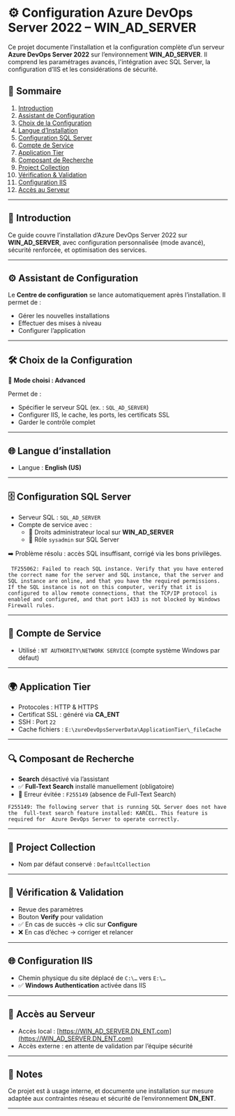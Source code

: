 # ⚙️ Configuration Azure DevOps Server 2022 – WIN_AD_SERVER

Ce projet documente l’installation et la configuration complète d’un serveur **Azure DevOps Server 2022** sur l’environnement **WIN_AD_SERVER**. Il comprend les paramétrages avancés, l'intégration avec SQL Server, la configuration d’IIS et les considérations de sécurité.

## 🧩 Sommaire

1. [Introduction](#introduction)
2. [Assistant de Configuration](#assistant-de-configuration)
3. [Choix de la Configuration](#choix-de-la-configuration)
4. [Langue d’Installation](#langue-dinstallation)
5. [Configuration SQL Server](#configuration-sql-server)
6. [Compte de Service](#compte-de-service)
7. [Application Tier](#application-tier)
8. [Composant de Recherche](#composant-de-recherche)
9. [Project Collection](#project-collection)
10. [Vérification & Validation](#vérification--validation)
11. [Configuration IIS](#configuration-iis)
12. [Accès au Serveur](#accès-au-serveur)

---

## 📘 Introduction

Ce guide couvre l’installation d’Azure DevOps Server 2022 sur **WIN_AD_SERVER**, avec configuration personnalisée (mode avancé), sécurité renforcée, et optimisation des services.

---

## ⚙️ Assistant de Configuration

Le **Centre de configuration** se lance automatiquement après l’installation. Il permet de :
- Gérer les nouvelles installations
- Effectuer des mises à niveau
- Configurer l’application

---

## 🛠️ Choix de la Configuration

🔧 **Mode choisi : Advanced**

Permet de :
- Spécifier le serveur SQL (ex. : `SQL_AD_SERVER`)
- Configurer IIS, le cache, les ports, les certificats SSL
- Garder le contrôle complet

---

## 🌐 Langue d’installation

- Langue : **English (US)**

---

## 🗄️ Configuration SQL Server

- Serveur SQL : `SQL_AD_SERVER`
- Compte de service avec :
  - 🔐 Droits administrateur local sur **WIN_AD_SERVER**
  - 🎯 Rôle `sysadmin` sur SQL Server

➡️ Problème résolu : accès SQL insuffisant, corrigé via les bons privilèges.


` TF255062: Failed to reach SQL instance. Verify that you have entered the correct name for the server and SQL instance, that the server and SQL instance are online, and that you have the required permissions. If the SQL instance is not on this computer, verify that it is configured to allow remote connections, that the TCP/IP protocol is enabled and configured, and that port 1433 is not blocked by Windows Firewall rules.`

---

## 👤 Compte de Service

- Utilisé : `NT AUTHORITY\NETWORK SERVICE` (compte système Windows par défaut)

---

## 🌍 Application Tier

- Protocoles : HTTP & HTTPS
- Certificat SSL : généré via **CA_ENT**
- SSH : Port `22`
- Cache fichiers : `E:\zureDevOpsServerData\ApplicationTier\_fileCache`

---

## 🔍 Composant de Recherche

- **Search** désactivé via l’assistant
- ✅ **Full-Text Search** installé manuellement (obligatoire)
- 📌 Erreur évitée : `F255149` (absence de Full-Text Search)

`F255149: The following server that is running SQL Server does not have the 
full-text search feature installed: KARCEL. This feature is required for 
Azure DevOps Server to operate correctly.`

---

## 📁 Project Collection

- Nom par défaut conservé : `DefaultCollection`

---

## 🧪 Vérification & Validation

- Revue des paramètres
- Bouton **Verify** pour validation
- ✅ En cas de succès → clic sur **Configure**
- ❌ En cas d’échec → corriger et relancer

---

## 🌐 Configuration IIS

- Chemin physique du site déplacé de `C:\…` vers `E:\…`
- ✅ **Windows Authentication** activée dans IIS

---

## 🚀 Accès au Serveur

- Accès local : [https://WIN_AD_SERVER.DN_ENT.com](https://WIN_AD_SERVER.DN_ENT.com)
- Accès externe : en attente de validation par l’équipe sécurité

---

## 📎 Notes

Ce projet est à usage interne, et documente une installation sur mesure adaptée aux contraintes réseau et sécurité de l’environnement **DN_ENT**.

---

